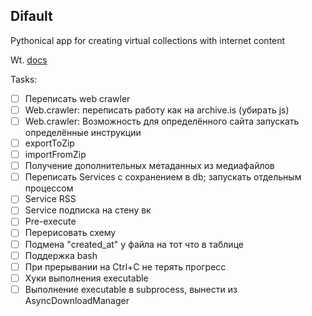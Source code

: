 ## Difault

Pythonical app for creating virtual collections with internet content

Wt. [docs](docs/ru/README.md)
<!--![Difault work scheme](readme/scheme.jpg)-->

Tasks:

- [ ] Переписать web crawler
- [ ] Web.crawler: переписать работу как на archive.is (убирать js)
- [ ] Web.crawler: Возможность для определённого сайта запускать определённые инструкции
- [ ] exportToZip
- [ ] importFromZip
- [ ] Получение дополнительных метаданных из медиафайлов
- [ ] Переписать Services с сохранением в db; запускать отдельным процессом
- [ ] Service RSS
- [ ] Service подписка на стену вк
- [ ] Pre-execute
- [ ] Перерисовать схему
- [ ] Подмена "created_at" у файла на тот что в таблице
- [ ] Поддержка bash
- [ ] При прерывании на Ctrl+C не терять прогресс
- [ ] Хуки выполнения executable
- [ ] Выполнение executable в subprocess, вынести из AsyncDownloadManager
